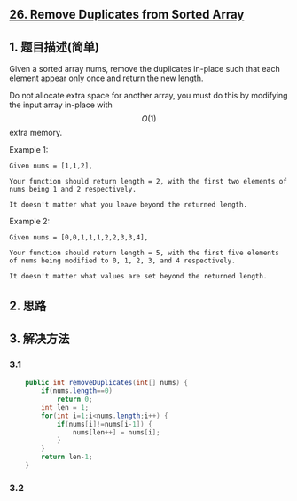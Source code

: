 ## [26. Remove Duplicates from Sorted Array](https://leetcode-cn.com/problems/remove-duplicates-from-sorted-array/)

## 1. 题目描述\(简单\)

Given a sorted array nums, remove the duplicates in-place such that each element appear only once and return the new length.

Do not allocate extra space for another array, you must do this by modifying the input array in-place with $$O(1)$$ extra memory.

Example 1:

```
Given nums = [1,1,2],

Your function should return length = 2, with the first two elements of nums being 1 and 2 respectively.

It doesn't matter what you leave beyond the returned length.
```

Example 2:

```
Given nums = [0,0,1,1,1,2,2,3,3,4],

Your function should return length = 5, with the first five elements of nums being modified to 0, 1, 2, 3, and 4 respectively.

It doesn't matter what values are set beyond the returned length.
```

## 2. 思路

## 3. 解决方法

### 3.1

```java
    public int removeDuplicates(int[] nums) {
        if(nums.length==0)
            return 0;
        int len = 1;
        for(int i=1;i<nums.length;i++) {
            if(nums[i]!=nums[i-1]) {
                nums[len++] = nums[i];
            }
        }
        return len-1;
    }
```

### 3.2



